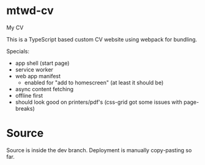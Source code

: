 # mtwd-cv
My CV


This is a TypeScript based custom CV website using webpack for bundling.

Specials:
 - app shell (start page)
 - service worker
 - web app manifest
   - enabled for "add to homescreen" (at least it should be)
 - async content fetching 
 - offline first
 - should look good on printers/pdf's (css-grid got some issues with page-breaks)
 
 # Source
 Source is inside the dev branch.
 Deployment is manually copy-pasting so far.
